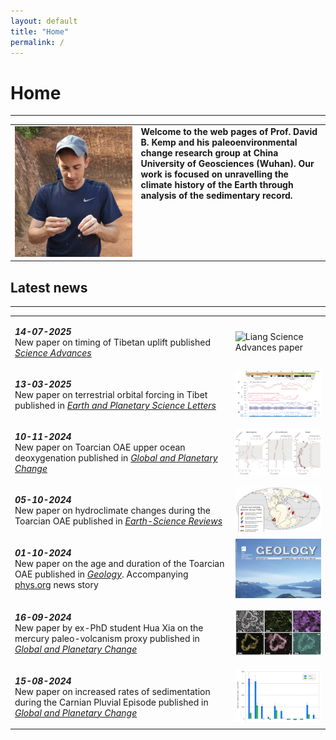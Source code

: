 ```yaml
---
layout: default
title: "Home"
permalink: /
---
```

<!-- Google tag (gtag.js) -->
<script async src="https://www.googletagmanager.com/gtag/js?id=G-1KXMJR6E0L"></script>
<script>
  window.dataLayer = window.dataLayer || [];
  function gtag(){dataLayer.push(arguments);}
  gtag('js', new Date());

  gtag('config', 'G-1KXMJR6E0L');
</script>
# Home
* * *
<table>
    <tr>
        <td valign="middle" style="width:40%">
            <img src="/images/profilepic.jpeg" alt="David B. Kemp">
        </td>
        <td valign="top">
           <div class="verticalLine"><b>Welcome to the web pages of Prof. David B. Kemp and his paleoenvironmental change research group at China University of Geosciences (Wuhan). Our work is focused on unravelling the climate history of the Earth through analysis of the sedimentary record.</b></div>
        </td>
    </tr>
</table>

## Latest news
* * *
<table>
   <tr>
        <td valign="top" style="width:70%">
            <p><b><i>14-07-2025</i></b><br>New paper on timing of Tibetan uplift published <i><a href="https://https://www.science.org/doi/10.1126/sciadv.adu5030">Science Advances</a></i></p>
        </td>
        <td valign="middle">
            <img src="/images/liangetal_news.png" alt="Liang Science Advances paper">
        </td>
    </tr>
    <tr>
        <td valign="top" style="width:70%">
            <p><b><i>13-03-2025</i></b><br>New paper on terrestrial orbital forcing in Tibet published in <i><a href="https://www.sciencedirect.com/science/article/pii/S0012821X25001050">Earth and Planetary Science Letters</a></i></p>
        </td>
        <td valign="middle">
            <img src="/images/zhangepsl_news.png" alt="Zhang Earth and Planetary Science Letters paper">
        </td>
    </tr>
    <tr>
        <td valign="top" style="width:70%">
            <p><b><i>10-11-2024</i></b><br>New paper on Toarcian OAE upper ocean deoxygenation published in <i><a href="https://www.sciencedirect.com/science/article/abs/pii/S0921818124002789">Global and Planetary Change</a></i></p>
        </td>
        <td valign="middle">
            <img src="/images/chengpc_news.png" alt="Chen Global and Planetary Change paper">
        </td>
    </tr>
    <tr>
        <td valign="top" style="width:70%">
            <p><b><i>05-10-2024</i></b><br>New paper on hydroclimate changes during the Toarcian OAE published in <i><a href="https://www.sciencedirect.com/science/article/abs/pii/S0012825224002745">Earth-Science Reviews</a></i></p>
        </td>
        <td valign="middle">
            <img src="/images/esr_news.png" alt="Earth-Science Reviews paper">
        </td>
    </tr>
    <tr>
        <td valign="top" style="width:70%">
            <p><b><i>01-10-2024</i></b><br>New paper on the age and duration of the Toarcian OAE published in <i><a href="https://pubs.geoscienceworld.org/gsa/geology/article-abstract/52/12/891/648350/The-timing-and-duration-of-large-scale-carbon?redirectedFrom=fulltext">Geology</a></i>. Accompanying <a href="https://phys.org/news/2024-10-scientists-duration-major-hyperthermal-event.html">phys.org</a> news story</p>
        </td>
        <td valign="middle">
            <img src="/images/geology_news.png" alt="Geology paper">
        </td>
    </tr>
    <tr>
        <td valign="top" style="width:70%">
            <p><b><i>16-09-2024</i></b><br>New paper by ex-PhD student Hua Xia on the mercury paleo-volcanism proxy published in <i><a href="https://www.sciencedirect.com/science/article/abs/pii/S0921818124002364">Global and Planetary Change</a></i></p>
        </td>
        <td valign="middle">
            <img src="/images/huahg_news.png" alt="Global and Planetary Change paper">
        </td>
    </tr>
    <tr>
        <td valign="top" style="width:70%">
            <p><b><i>15-08-2024</i></b><br>New paper on increased rates of sedimentation during the Carnian Pluvial Episode published in <i><a href="https://www.sciencedirect.com/science/article/abs/pii/S0921818124000845?dgcid=rss_sd_all">Global and Planetary Change</a></i></p>
        </td>
        <td valign="middle">
            <img src="/images/cpe_news.png" alt="Carnian CPE paper">
        </td>
    </tr>
</table>
